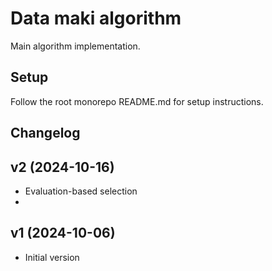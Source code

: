 # Data maki algorithm

Main algorithm implementation.

## Setup

Follow the root monorepo README.md for setup instructions.

## Changelog

## v2 (2024-10-16)

- Evaluation-based selection
- 

## v1 (2024-10-06)

- Initial version
